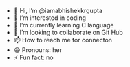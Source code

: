 - 👋 Hi, I’m @iamabhishekkrgupta
- 👀 I’m interested in coding
- 🌱 I’m currently learning C language 
- 💞️ I’m looking to collaborate on Git Hub
- 📫 How to reach me for connecton
- 😄 Pronouns: her
- ⚡ Fun fact: no

<!---
iamabhishekkrgupta/iamabhishekkrgupta is a ✨ special ✨ repository because its `README.md` (this file) appears on your GitHub profile.
You can click the Preview link to take a look at your changes.
--->
